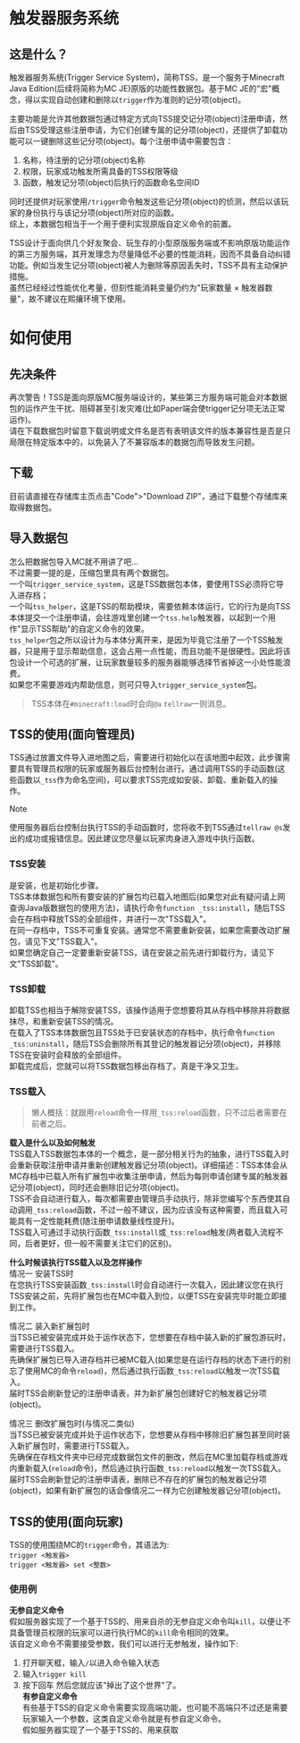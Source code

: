 # 触发器服务系统
## 这是什么？
触发器服务系统(Trigger Service System)，简称TSS，是一个服务于Minecraft Java Edition(后续将简称为MC JE)原版的功能性数据包。基于MC JE的"宏"概念，得以实现自动创建和删除以`trigger`作为准则的记分项(object)。  

主要功能是允许其他数据包通过特定方式向TSS提交记分项(object)注册申请，然后由TSS受理这些注册申请，为它们创建专属的记分项(object)，还提供了卸载功能可以一键删除这些记分项(object)。每个注册申请中需要包含：
1. 名称，待注册的记分项(object)名称
2. 权限，玩家成功触发所需具备的TSS权限等级
3. 函数，触发记分项(object)后执行的函数命名空间ID

同时还提供对玩家使用`/trigger`命令触发这些记分项(object)的侦测，然后以该玩家的身份执行与该记分项(object)所对应的函数。  
综上，本数据包相当于一个用于便利实现原版自定义命令的前置。  
  
TSS设计于面向供几个好友聚会、玩生存的小型原版服务端或不影响原版功能运作的第三方服务端，其开发理念为尽量降低不必要的性能消耗，因而不具备自动纠错功能。例如当发生记分项(object)被人为删除等原因丢失时，TSS不具有主动保护措施。  
虽然已经经过性能优化考量，但刻性能消耗变量仍约为"玩家数量 × 触发器数量"，故不建议在熙攘环境下使用。  

# 如何使用
## 先决条件
再次警告！TSS是面向原版MC服务端设计的，某些第三方服务端可能会对本数据包的运作产生干扰、阻碍甚至引发灾难(比如Paper端会使trigger记分项无法正常运作)。  
请在下载数据包时留意下载说明或文件名是否有表明该文件的版本兼容性是否是只局限在特定版本中的，以免装入了不兼容版本的数据包而导致发生问题。  
## 下载
目前请直接在存储库主页点击"Code">"Download ZIP"，通过下载整个存储库来取得数据包。  
## 导入数据包
怎么把数据包导入MC就不用讲了吧...  
不过需要一提的是，压缩包里具有两个数据包。  
一个叫`trigger_service_system`，这是TSS数据包本体，要使用TSS必须将它导入进存档；  
一个叫`tss_helper`，这是TSS的帮助模块，需要依赖本体运行，它的行为是向TSS本体提交一个注册申请，会往游戏里创建一个`tss.help`触发器，以起到一个用作"显示TSS帮助"的自定义命令的效果。  
`tss_helper`包之所以设计为与本体分离开来，是因为毕竟它注册了一个TSS触发器，只是用于显示帮助信息，这会占用一点性能，而且功能不是很硬性。因此将该包设计一个可选的扩展，让玩家数量较多的服务器能够选择节省掉这一小处性能浪费。  
如果您不需要游戏内帮助信息，则可只导入`trigger_service_system`包。  
  
> TSS本体在`#minecraft:load`时会向`@a` `tellraw`一则消息。
## TSS的使用(面向管理员)
TSS通过放置文件导入进地图之后，需要进行初始化以在该地图中起效，此步骤需要具有管理员权限的玩家或服务器后台控制台进行。通过调用TSS的手动函数(这些函数以`_tss`作为命名空间)，可以要求TSS完成如安装、卸载、重新载入的操作。
> [!NOTE]
> 使用服务器后台控制台执行TSS的手动函数时，您将收不到TSS通过`tellraw @s`发出的成功或报错信息。因此建议您尽量以玩家肉身进入游戏中执行函数。
### TSS安装
是安装，也是初始化步骤。  
TSS本体数据包和所有要安装的扩展包均已载入地图后(如果您对此有疑问请上网查询Java版数据包的使用方法)，请执行命令`function _tss:install`，随后TSS会在存档中释放TSS的全部组件，并进行一次"TSS载入"。  
在同一存档中，TSS不可重复安装。通常您不需要重新安装，如果您需要改动扩展包，请见下文"TSS载入"。  
如果您确定自己一定要重新安装TSS，请在安装之前先进行卸载行为，请见下文"TSS卸载"。  
### TSS卸载
卸载TSS也相当于解除安装TSS，该操作适用于您想要将其从存档中移除并将数据抹尽，和重新安装TSS的情况。  
在载入了TSS本体数据包且TSS处于已安装状态的存档中，执行命令`function _tss:uninstall`，随后TSS会删除所有其登记的触发器记分项(object)，并移除TSS在安装时会释放的全部组件。  
卸载完成后，您就可以将TSS数据包移出存档了。真是干净又卫生。  
### TSS载入
> 懒人概括：就跟用`reload`命令一样用`_tss:reload`函数，只不过后者需要在前者之后。  
  
**载入是什么以及如何触发**  
TSS载入TSS数据包本体的一个概念，是一部分相关行为的抽象，进行TSS载入时会重新获取注册申请并重新创建触发器记分项(object)。详细描述：TSS本体会从MC存档中已载入所有扩展包中收集注册申请，然后为每则申请创建专属的触发器记分项(object)，同时还会删除旧记分项(object)。  
TSS不会自动进行载入，每次都需要由管理员手动执行，除非您编写个东西使其自动调用`_tss:reload`函数，不过一般不建议，因为应该没有这种需要，而且载入可能具有一定性能耗费(随注册申请数量线性提升)。  
TSS载入可通过手动执行函数`_tss:install`或`_tss:reload`触发(两者载入流程不同，后者更好，但一般不需要关注它们的区别)。  
  
**什么时候该执行TSS载入以及怎样操作**  
情况一 安装TSS时  
在您执行TSS安装函数`_tss:install`时会自动进行一次载入，因此建议您在执行TSS安装之前，先将扩展包也在MC中载入到位，以便TSS在安装完毕时能立即接到工作。  
  
情况二 装入新扩展包时  
当TSS已被安装完成并处于运作状态下，您想要在存档中装入新的扩展包游玩时，需要进行TSS载入。  
先确保扩展包已导入进存档并已被MC载入(如果您是在运行存档的状态下进行的别忘了使用MC的命令`reload`)，然后通过执行函数`_tss:reload`以触发一次TSS载入。  
届时TSS会刷新登记的注册申请表，并为新扩展包创建好它的触发器记分项(object)。  
  
情况三 删改扩展包时(与情况二类似)  
当TSS已被安装完成并处于运作状态下，您想要从存档中移除旧扩展包甚至同时装入新扩展包时，需要进行TSS载入。  
先确保在存档文件夹中已经完成数据包文件的删改，然后在MC里加载存档或游戏内重新载入(`reload`命令)，然后通过执行函数`_tss:reload`以触发一次TSS载入。  
届时TSS会刷新登记的注册申请表，删除已不存在的扩展包的触发器记分项(object)，如果有新扩展包的话会像情况二一样为它创建触发器记分项(object)。  

## TSS的使用(面向玩家)
TSS的使用围绕MC的`trigger`命令，其语法为:  
`trigger <触发器>`  
`trigger <触发器> set <整数>`  
### 使用例
**无参自定义命令**  
假如服务器实现了一个基于TSS的、用来自杀的无参自定义命令叫`kill`，以便让不具备管理员权限的玩家可以进行执行MC的`kill`命令相同的效果。  
该自定义命令不需要接受参数，我们可以进行无参触发，操作如下:  
1. 打开聊天框，输入`/`以进入命令输入状态
2. 输入`trigger kill`
3. 按下回车
然后您就应该"掉出了这个世界"了。  
**有参自定义命令**  
有些基于TSS的自定义命令需要实现高端功能，也可能不高端只不过还是需要玩家输入一个参数，这类自定义命令就是有参自定义命令。  
假如服务器实现了一个基于TSS的、用来获取